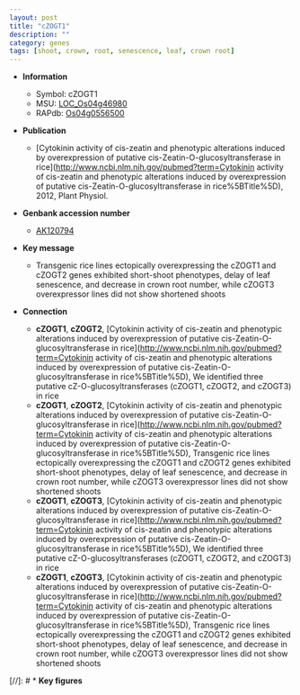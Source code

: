 ```yaml
---
layout: post
title: "cZOGT1"
description: ""
category: genes
tags: [shoot, crown, root, senescence, leaf, crown root]
---
```


* **Information**  
    + Symbol: cZOGT1  
    + MSU: [LOC_Os04g46980](http://rice.plantbiology.msu.edu/cgi-bin/ORF_infopage.cgi?orf=LOC_Os04g46980)  
    + RAPdb: [Os04g0556500](http://rapdb.dna.affrc.go.jp/viewer/gbrowse_details/irgsp1?name=Os04g0556500)  

* **Publication**  
    + [Cytokinin activity of cis-zeatin and phenotypic alterations induced by overexpression of putative cis-Zeatin-O-glucosyltransferase in rice](http://www.ncbi.nlm.nih.gov/pubmed?term=Cytokinin activity of cis-zeatin and phenotypic alterations induced by overexpression of putative cis-Zeatin-O-glucosyltransferase in rice%5BTitle%5D), 2012, Plant Physiol.

* **Genbank accession number**  
    + [AK120794](http://www.ncbi.nlm.nih.gov/nuccore/AK120794)

* **Key message**  
    + Transgenic rice lines ectopically overexpressing the cZOGT1 and cZOGT2 genes exhibited short-shoot phenotypes, delay of leaf senescence, and decrease in crown root number, while cZOGT3 overexpressor lines did not show shortened shoots

* **Connection**  
    + __cZOGT1__, __cZOGT2__, [Cytokinin activity of cis-zeatin and phenotypic alterations induced by overexpression of putative cis-Zeatin-O-glucosyltransferase in rice](http://www.ncbi.nlm.nih.gov/pubmed?term=Cytokinin activity of cis-zeatin and phenotypic alterations induced by overexpression of putative cis-Zeatin-O-glucosyltransferase in rice%5BTitle%5D), We identified three putative cZ-O-glucosyltransferases (cZOGT1, cZOGT2, and cZOGT3) in rice
    + __cZOGT1__, __cZOGT2__, [Cytokinin activity of cis-zeatin and phenotypic alterations induced by overexpression of putative cis-Zeatin-O-glucosyltransferase in rice](http://www.ncbi.nlm.nih.gov/pubmed?term=Cytokinin activity of cis-zeatin and phenotypic alterations induced by overexpression of putative cis-Zeatin-O-glucosyltransferase in rice%5BTitle%5D), Transgenic rice lines ectopically overexpressing the cZOGT1 and cZOGT2 genes exhibited short-shoot phenotypes, delay of leaf senescence, and decrease in crown root number, while cZOGT3 overexpressor lines did not show shortened shoots
    + __cZOGT1__, __cZOGT3__, [Cytokinin activity of cis-zeatin and phenotypic alterations induced by overexpression of putative cis-Zeatin-O-glucosyltransferase in rice](http://www.ncbi.nlm.nih.gov/pubmed?term=Cytokinin activity of cis-zeatin and phenotypic alterations induced by overexpression of putative cis-Zeatin-O-glucosyltransferase in rice%5BTitle%5D), We identified three putative cZ-O-glucosyltransferases (cZOGT1, cZOGT2, and cZOGT3) in rice
    + __cZOGT1__, __cZOGT3__, [Cytokinin activity of cis-zeatin and phenotypic alterations induced by overexpression of putative cis-Zeatin-O-glucosyltransferase in rice](http://www.ncbi.nlm.nih.gov/pubmed?term=Cytokinin activity of cis-zeatin and phenotypic alterations induced by overexpression of putative cis-Zeatin-O-glucosyltransferase in rice%5BTitle%5D), Transgenic rice lines ectopically overexpressing the cZOGT1 and cZOGT2 genes exhibited short-shoot phenotypes, delay of leaf senescence, and decrease in crown root number, while cZOGT3 overexpressor lines did not show shortened shoots

[//]: # * **Key figures**  


